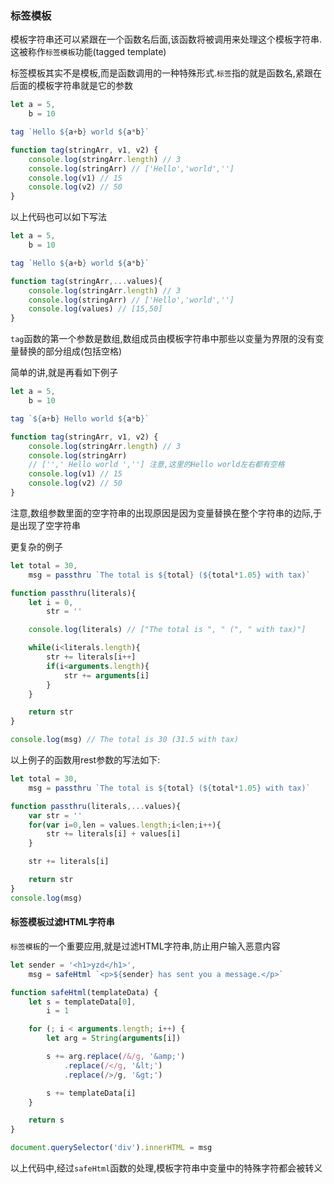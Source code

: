 ### 标签模板
模板字符串还可以紧跟在一个函数名后面,该函数将被调用来处理这个模板字符串.这被称作`标签模板`功能(tagged template)

标签模板其实不是模板,而是函数调用的一种特殊形式.`标签`指的就是函数名,紧跟在后面的模板字符串就是它的参数

```javascript
let a = 5,
    b = 10

tag `Hello ${a+b} world ${a*b}`

function tag(stringArr, v1, v2) {
    console.log(stringArr.length) // 3
    console.log(stringArr) // ['Hello','world','']
    console.log(v1) // 15
    console.log(v2) // 50
}
```

以上代码也可以如下写法

```javascript
let a = 5,
    b = 10

tag `Hello ${a+b} world ${a*b}`

function tag(stringArr,...values){
    console.log(stringArr.length) // 3
    console.log(stringArr) // ['Hello','world','']
    console.log(values) // [15,50]
}
```

`tag`函数的第一个参数是数组,数组成员由模板字符串中那些以变量为界限的没有变量替换的部分组成(包括空格)

简单的讲,就是再看如下例子

```javascript
let a = 5,
    b = 10

tag `${a+b} Hello world ${a*b}`

function tag(stringArr, v1, v2) {
    console.log(stringArr.length) // 3
    console.log(stringArr) 
    // ['',' Hello world ',''] 注意,这里的Hello world左右都有空格
    console.log(v1) // 15
    console.log(v2) // 50
}
```

注意,数组参数里面的空字符串的出现原因是因为变量替换在整个字符串的边际,于是出现了空字符串

更复杂的例子

```javascript
let total = 30,
    msg = passthru `The total is ${total} (${total*1.05} with tax)`

function passthru(literals){
    let i = 0,
        str = ''

    console.log(literals) // ["The total is ", " (", " with tax)"]

    while(i<literals.length){
        str += literals[i++]
        if(i<arguments.length){
            str += arguments[i]
        }
    }

    return str
}

console.log(msg) // The total is 30 (31.5 with tax)
```

以上例子的函数用rest参数的写法如下:

```javascript
let total = 30,
    msg = passthru `The total is ${total} (${total*1.05} with tax)`

function passthru(literals,...values){
    var str = ''
    for(var i=0,len = values.length;i<len;i++){
        str += literals[i] + values[i]
    }

    str += literals[i]

    return str
}
console.log(msg)
```

#### 标签模板过滤HTML字符串
`标签模板`的一个重要应用,就是过滤HTML字符串,防止用户输入恶意内容

```javascript
let sender = '<h1>yzd</h1>',
    msg = safeHtml `<p>${sender} has sent you a message.</p>`

function safeHtml(templateData) {
    let s = templateData[0],
        i = 1

    for (; i < arguments.length; i++) {
        let arg = String(arguments[i])

        s += arg.replace(/&/g, '&amp;')
            .replace(/</g, '&lt;')
            .replace(/>/g, '&gt;')

        s += templateData[i]
    }

    return s
}

document.querySelector('div').innerHTML = msg
```

以上代码中,经过`safeHtml`函数的处理,模板字符串中变量中的特殊字符都会被转义
